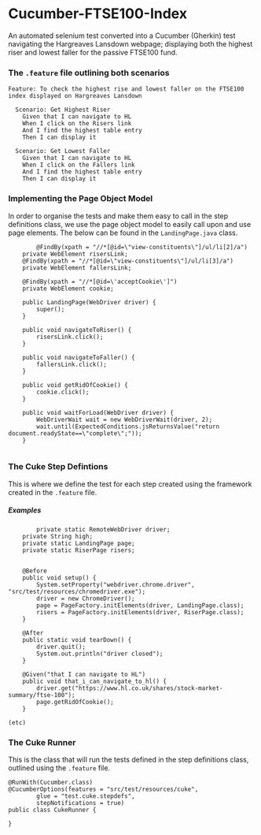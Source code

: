 # Cucumber-FTSE100-Index
An automated selenium test converted into a Cucumber (Gherkin) test navigating the Hargreaves Lansdown webpage; 
displaying both the highest riser and lowest faller for the passive FTSE100 fund.

### The `.feature` file outlining both scenarios

```
Feature: To check the highest rise and lowest faller on the FTSE100 index displayed on Hargreaves Lansdown

  Scenario: Get Highest Riser
    Given that I can navigate to HL
    When I click on the Risers link
    And I find the highest table entry
    Then I can display it

  Scenario: Get Lowest Faller
    Given that I can navigate to HL
    When I click on the Fallers link
    And I find the highest table entry
    Then I can display it

```

### Implementing the Page Object Model 
In order to organise the tests and make them easy to call in the step definitions class, we use the page object model to easily call upon and use page elements.
The below can be found in the `LandingPage.java` class.

```
        @FindBy(xpath = "//*[@id=\"view-constituents\"]/ul/li[2]/a")
	private WebElement risersLink;
	@FindBy(xpath = "//*[@id=\"view-constituents\"]/ul/li[3]/a")
	private WebElement fallersLink;
	
	@FindBy(xpath = "//*[@id=\'acceptCookie\']")
	private WebElement cookie;

	public LandingPage(WebDriver driver) {
		super();
	}
	
	public void navigateToRiser() {
		risersLink.click();
	}
	
	public void navigateToFaller() {
		fallersLink.click();
	}
	
	public void getRidOfCookie() {
		cookie.click();
	}
	
	public void waitForLoad(WebDriver driver) {
		WebDriverWait wait = new WebDriverWait(driver, 2);
		wait.until(ExpectedConditions.jsReturnsValue("return document.readyState==\"complete\";"));
	}
  
```

### The Cuke Step Defintions
This is where we define the test for each step created using the framework created in the `.feature` file.

##### Examples 
```
        private static RemoteWebDriver driver;
	private String high;
	private static LandingPage page;
	private static RiserPage risers;
	
	
	@Before
	public void setup() {
		System.setProperty("webdriver.chrome.driver", "src/test/resources/chromedriver.exe");
        driver = new ChromeDriver();
		page = PageFactory.initElements(driver, LandingPage.class);
        risers = PageFactory.initElements(driver, RiserPage.class);
	}
	
	@After
    public static void tearDown() {
        driver.quit();
        System.out.println("driver closed");
    }
	
	@Given("that I can navigate to HL")
	public void that_i_can_navigate_to_hl() {
		driver.get("https://www.hl.co.uk/shares/stock-market-summary/ftse-100");
		page.getRidOfCookie();
	}

(etc)
```

### The Cuke Runner
This is the class that will run the tests defined in the step definitions class, outlined using the `.feature` file.

```
@RunWith(Cucumber.class)
@CucumberOptions(features = "src/test/resources/cuke",
		glue = "test.cuke.stepdefs",
		stepNotifications = true)
public class CukeRunner {

}

```
